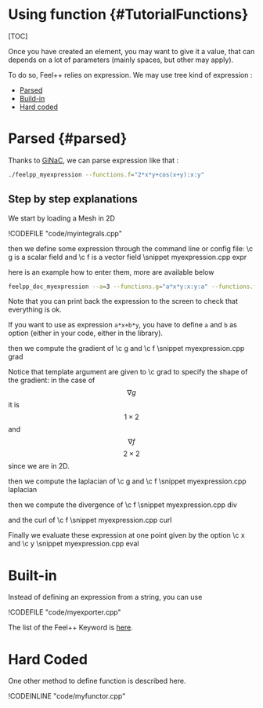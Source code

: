 Using function {#TutorialFunctions}
=====================

[TOC]

Once you  have created an element, you may want to give it a value, that can depends on a lot of parameters (mainly spaces, but other may apply).

To do so, Feel++ relies on expression.
We may use tree kind of expression :

- [Parsed](#parsed)
- [Build-in](#build-in)
- [Hard coded](#hc)


# Parsed {#parsed}

Thanks to [GiNaC](http://www.ginac.de), we can parse expression like that :
```sh
./feelpp_myexpression --functions.f="2*x*y+cos(x+y):x:y"
```

Step by step explanations
------------ 

We start by loading a Mesh in 2D

!CODEFILE "code/myintegrals.cpp"

then we define some expression through the command line or config file: \c g is a scalar field and \c f is a vector field
\snippet myexpression.cpp expr

here is an example how to enter them, more are available below
```bash
feelpp_doc_myexpression --a=3 --functions.g="a*x*y:x:y:a" --functions.f="{sin(pi*x),cos(pi*y)}:x:y"
```

Note that you can print back the expression to the screen to check that everything is ok.

If you want to use as expression `a*x+b*y`, you have to define `a` and `b` as option (either in your code, either in the library).

then we compute the gradient of \c g and \c f
\snippet myexpression.cpp grad

Notice that template argument are given to \c grad to specify the shape of the
gradient: in the case of $$\nabla g$$ it is $$1\times2$$ and $$\nabla f$$ $$2\times 2$$ since we are in 2D.

then we compute the laplacian of \c g and \c f
\snippet myexpression.cpp laplacian

then we compute the divergence of \c f
\snippet myexpression.cpp div

and the curl of \c f
\snippet myexpression.cpp curl

Finally we evaluate these expression at one point given by the option \c x and \c y
\snippet myexpression.cpp eval

# Built-in 

Instead of defining an expression from a string, you can use

!CODEFILE "code/myexporter.cpp"

The list of the Feel++ Keyword is [here](Keywords.html).

# Hard Coded 

One other method to define function is described here.

!CODEINLINE "code/myfunctor.cpp"

